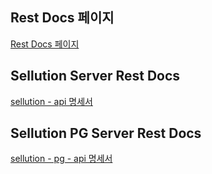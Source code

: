 ## Rest Docs 페이지

[Rest Docs 페이지](https://kosa-3rd-group1.github.io/Sellution/)


## Sellution Server Rest Docs 
[sellution - api 명세서]([backend/server/src/main/resources/static/docs/index.html](https://kosa-3rd-group1.github.io/Sellution/backend/server/src/main/resources/static/docs/index.html))

## Sellution PG Server Rest Docs 
[sellution - pg - api 명세서]([backendPG/pgserver/src/main/resources/static/docs/index.html](https://kosa-3rd-group1.github.io/Sellution/backendPG/pgserver/src/main/resources/static/docs/index.html))
